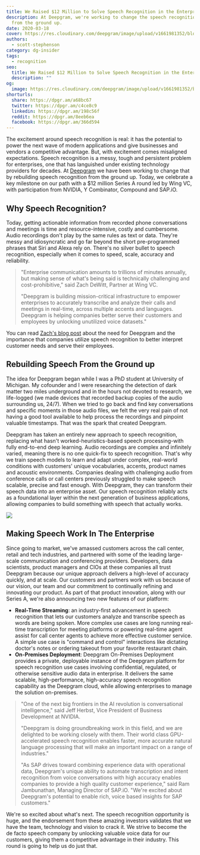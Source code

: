 ```yaml
---
title: We Raised $12 Million to Solve Speech Recognition in the Enterprise
description: At Deepgram, we're working to change the speech recognition game
  from the ground up.
date: 2020-03-18
cover: https://res.cloudinary.com/deepgram/image/upload/v1661981352/blog/deepgram-series-a/we-raised-12M%402x.jpg
authors:
  - scott-stephenson
category: dg-insider
tags:
  - recognition
seo:
  title: We Raised $12 Million to Solve Speech Recognition in the Enterprise
  description: ""
og:
  image: https://res.cloudinary.com/deepgram/image/upload/v1661981352/blog/deepgram-series-a/we-raised-12M%402x.jpg
shorturls:
  share: https://dpgr.am/a68bc67
  twitter: https://dpgr.am/c4ce8c9
  linkedin: https://dpgr.am/198c56f
  reddit: https://dpgr.am/8eeb6ea
  facebook: https://dpgr.am/366d594
---
```

The excitement around speech recognition is real: it has the potential to power the next wave of modern applications and give businesses and vendors a competitive advantage. But, with excitement comes misaligned expectations. Speech recognition is a messy, tough and persistent problem for enterprises, one that has languished under existing technology providers for decades. At [Deepgram](https://www.deepgram.com/) we have been working to change that by rebuilding speech recognition from the ground up. Today, we celebrate a key milestone on our path with a $12 million Series A round led by Wing VC, with participation from NVIDIA, Y Combinator, Compound and SAP.iO.

## Why Speech Recognition?

Today, getting actionable information from recorded phone conversations and meetings is time and resource-intensive, costly and cumbersome. Audio recordings don't play by the same rules as text or data. They're messy and idiosyncratic and go far beyond the short pre-programmed phrases that Siri and Alexa rely on. There's no silver bullet to speech recognition, especially when it comes to speed, scale, accuracy and reliability.

> "Enterprise communication amounts to trillions of minutes annually, but making sense of what's being said is technically challenging and cost-prohibitive," said Zach DeWitt, Partner at Wing VC.
>
> "Deepgram is building mission-critical infrastructure to empower enterprises to accurately transcribe and analyze their calls and meetings in real-time, across multiple accents and languages. Deepgram is helping companies better serve their customers and employees by unlocking unutilized voice datasets."

You can read [Zach's blog post](https://medium.com/wing-vc/wings-investment-in-deepgram-296e5de46dd1) about the need for Deepgram and the importance that companies utilize speech recognition to better interpret customer needs and serve their employees.

## Rebuilding Speech From the Ground up

The idea for Deepgram began while I was a PhD student at University of Michigan. My cofounder and I were researching the detection of dark matter two miles underground and in the hours not devoted to research, we life-logged (we made devices that recorded backup copies of the audio surrounding us, 24/7). When we tried to go back and find key conversations and specific moments in those audio files, we felt the very real pain of not having a good tool available to help process the recordings and pinpoint valuable timestamps. That was the spark that created Deepgram.

Deepgram has taken an entirely new approach to speech recognition, replacing what hasn't worked-heuristics-based speech processing-with fully end-to-end deep learning. Audio recordings are complex and infinitely varied, meaning there is no one quick-fix to speech recognition. That's why we train speech models to learn and adapt under complex, real-world conditions with customers' unique vocabularies, accents, product names and acoustic environments. Companies dealing with challenging audio from conference calls or call centers previously struggled to make speech scalable, precise and fast enough. With Deepgram, they can transform their speech data into an enterprise asset. Our speech recognition reliably acts as a foundational layer within the next generation of business applications, allowing companies to build something with speech that actually works. 

![](https://res.cloudinary.com/deepgram/image/upload/v1661976832/blog/deepgram-series-a/Deepgram_SpeechStacks_v5-01.jpg)

## Making Speech Work In The Enterprise

Since going to market, we've amassed customers across the call center, retail and tech industries, and partnered with some of the leading large-scale communication and conferencing providers. Developers, data scientists, product managers and CIOs at these companies all trust Deepgram because our unique approach delivers a high-level of accuracy quickly, and at scale. Our customers and partners work with us because of our vision, our team and our commitment to continually refining and innovating our product. As part of that product innovation, along with our Series A, we're also announcing two new features of our platform:

* **Real-Time Streaming**: an industry-first advancement in speech recognition that lets our customers analyze and transcribe speech as words are being spoken. More complex use cases are long running real-time transcription for meeting platforms or powering real-time agent assist for call center agents to achieve more effective customer service. A simple use case is "command and control" interactions like dictating doctor's notes or ordering takeout from your favorite restaurant chain.
* **On-Premises Deployment**: Deepgram On-Premises Deployment provides a private, deployable instance of the Deepgram platform for speech recognition use cases involving confidential, regulated, or otherwise sensitive audio data in enterprise. It delivers the same scalable, high-performance, high-accuracy speech recognition capability as the Deepgram cloud, while allowing enterprises to manage the solution on-premises.

> "One of the next big frontiers in the AI revolution is conversational intelligence," said Jeff Herbst, Vice President of Business Development at NVIDIA.
>
> "Deepgram is doing groundbreaking work in this field, and we are delighted to be working closely with them. Their world class GPU-accelerated speech recognition enables faster, more accurate natural language processing that will make an important impact on a range of industries."
>
> "As SAP drives toward combining experience data with operational data, Deepgram's unique ability to automate transcription and intent recognition from voice conversations with high accuracy enables companies to provide a high quality customer experience," said Ram Jambunathan, Managing Director of SAP.iO. "We're excited about Deepgram's potential to enable rich, voice based insights for SAP customers."

We're so excited about what's next. The speech recognition opportunity is huge, and the endorsement from these amazing investors validates that we have the team, technology and vision to crack it. We strive to become the de facto speech company by unlocking valuable voice data for our customers, giving them a competitive advantage in their industry. This round is going to help us do just that.